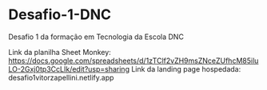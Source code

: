 # Desafio-1-DNC
Desafio 1 da formação em Tecnologia da Escola DNC

Link da planilha Sheet Monkey: https://docs.google.com/spreadsheets/d/1zTClf2vZH9msZNceZUfhcM85iluLO-2Gxj0tp3CcLIk/edit?usp=sharing
Link da landing page hospedada: desafio1vitorzapellini.netlify.app
